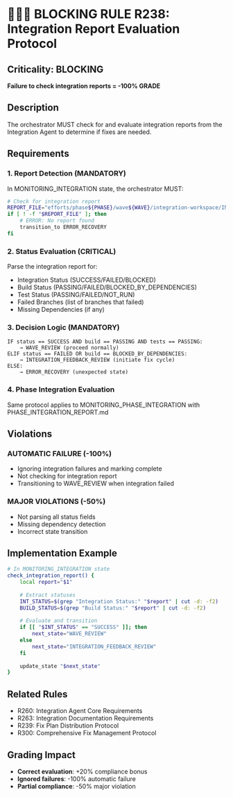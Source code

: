 # 🚨🚨🚨 BLOCKING RULE R238: Integration Report Evaluation Protocol

## Criticality: BLOCKING
**Failure to check integration reports = -100% GRADE**

## Description
The orchestrator MUST check for and evaluate integration reports from the Integration Agent to determine if fixes are needed.

## Requirements

### 1. Report Detection (MANDATORY)
In MONITORING_INTEGRATION state, the orchestrator MUST:
```bash
# Check for integration report
REPORT_FILE="efforts/phase${PHASE}/wave${WAVE}/integration-workspace/INTEGRATION_REPORT.md"
if [ ! -f "$REPORT_FILE" ]; then
    # ERROR: No report found
    transition_to ERROR_RECOVERY
fi
```

### 2. Status Evaluation (CRITICAL)
Parse the integration report for:
- Integration Status (SUCCESS/FAILED/BLOCKED)
- Build Status (PASSING/FAILED/BLOCKED_BY_DEPENDENCIES)
- Test Status (PASSING/FAILED/NOT_RUN)
- Failed Branches (list of branches that failed)
- Missing Dependencies (if any)

### 3. Decision Logic (MANDATORY)
```
IF status == SUCCESS AND build == PASSING AND tests == PASSING:
    → WAVE_REVIEW (proceed normally)
ELIF status == FAILED OR build == BLOCKED_BY_DEPENDENCIES:
    → INTEGRATION_FEEDBACK_REVIEW (initiate fix cycle)
ELSE:
    → ERROR_RECOVERY (unexpected state)
```

### 4. Phase Integration Evaluation
Same protocol applies to MONITORING_PHASE_INTEGRATION with PHASE_INTEGRATION_REPORT.md

## Violations

### AUTOMATIC FAILURE (-100%)
- Ignoring integration failures and marking complete
- Not checking for integration report
- Transitioning to WAVE_REVIEW when integration failed

### MAJOR VIOLATIONS (-50%)
- Not parsing all status fields
- Missing dependency detection
- Incorrect state transition

## Implementation Example

```bash
# In MONITORING_INTEGRATION state
check_integration_report() {
    local report="$1"
    
    # Extract statuses
    INT_STATUS=$(grep "Integration Status:" "$report" | cut -d: -f2)
    BUILD_STATUS=$(grep "Build Status:" "$report" | cut -d: -f2)
    
    # Evaluate and transition
    if [[ "$INT_STATUS" == "SUCCESS" ]]; then
        next_state="WAVE_REVIEW"
    else
        next_state="INTEGRATION_FEEDBACK_REVIEW"
    fi
    
    update_state "$next_state"
}
```

## Related Rules
- R260: Integration Agent Core Requirements
- R263: Integration Documentation Requirements
- R239: Fix Plan Distribution Protocol
- R300: Comprehensive Fix Management Protocol

## Grading Impact
- **Correct evaluation**: +20% compliance bonus
- **Ignored failures**: -100% automatic failure
- **Partial compliance**: -50% major violation